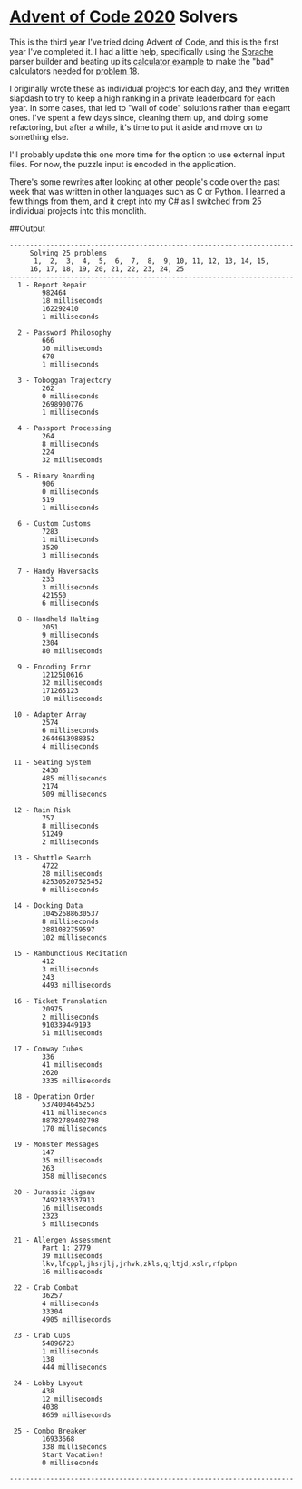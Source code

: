 # [Advent of Code 2020](https://adventofcode.com/2020) Solvers

This is the third year I've tried doing Advent of Code, and this is the first year I've completed it.  I
had a little help, specifically using the [Sprache](https://github.com/sprache/Sprache) parser builder
and beating up its [calculator example](https://github.com/sprache/Sprache/tree/develop/samples/LinqyCalculator)
to make the "bad" calculators needed for [problem 18](https://adventofcode.com/2020/day/18).

I originally wrote these as individual projects for each day, and they written slapdash to try to keep a high
ranking in a private leaderboard for each year.  In some cases, that led to "wall of code" solutions rather 
than elegant ones.  I've spent a few days since, cleaning them up, and doing some refactoring, but after
a while, it's time to put it aside and move on to something else.

I'll probably update this one more time for the option to use external input files.  For now,
the puzzle input is encoded in the application.

There's some rewrites after looking at other people's code over the past week that was written
in other languages such as C or Python.  I learned a few things from them, and it crept into my C#
as I switched from 25 individual projects into this monolith.

##Output

```text
----------------------------------------------------------------------
     Solving 25 problems
      1,  2,  3,  4,  5,  6,  7,  8,  9, 10, 11, 12, 13, 14, 15,
     16, 17, 18, 19, 20, 21, 22, 23, 24, 25
----------------------------------------------------------------------
  1 - Report Repair
        982464
        18 milliseconds
        162292410
        1 milliseconds

  2 - Password Philosophy
        666
        30 milliseconds
        670
        1 milliseconds

  3 - Toboggan Trajectory
        262
        0 milliseconds
        2698900776
        1 milliseconds

  4 - Passport Processing
        264
        8 milliseconds
        224
        32 milliseconds

  5 - Binary Boarding
        906
        0 milliseconds
        519
        1 milliseconds

  6 - Custom Customs
        7283
        1 milliseconds
        3520
        3 milliseconds

  7 - Handy Haversacks
        233
        3 milliseconds
        421550
        6 milliseconds

  8 - Handheld Halting
        2051
        9 milliseconds
        2304
        80 milliseconds

  9 - Encoding Error
        1212510616
        32 milliseconds
        171265123
        10 milliseconds

 10 - Adapter Array
        2574
        6 milliseconds
        2644613988352
        4 milliseconds

 11 - Seating System
        2438
        485 milliseconds
        2174
        509 milliseconds

 12 - Rain Risk
        757
        8 milliseconds
        51249
        2 milliseconds

 13 - Shuttle Search
        4722
        28 milliseconds
        825305207525452
        0 milliseconds

 14 - Docking Data
        10452688630537
        8 milliseconds
        2881082759597
        102 milliseconds

 15 - Rambunctious Recitation
        412
        3 milliseconds
        243
        4493 milliseconds

 16 - Ticket Translation
        20975
        2 milliseconds
        910339449193
        51 milliseconds

 17 - Conway Cubes
        336
        41 milliseconds
        2620
        3335 milliseconds

 18 - Operation Order
        5374004645253
        411 milliseconds
        88782789402798
        170 milliseconds

 19 - Monster Messages
        147
        35 milliseconds
        263
        358 milliseconds

 20 - Jurassic Jigsaw
        7492183537913
        16 milliseconds
        2323
        5 milliseconds

 21 - Allergen Assessment
        Part 1: 2779
        39 milliseconds
        lkv,lfcppl,jhsrjlj,jrhvk,zkls,qjltjd,xslr,rfpbpn
        16 milliseconds

 22 - Crab Combat
        36257
        4 milliseconds
        33304
        4905 milliseconds

 23 - Crab Cups
        54896723
        1 milliseconds
        138
        444 milliseconds

 24 - Lobby Layout
        438
        12 milliseconds
        4038
        8659 milliseconds

 25 - Combo Breaker
        16933668
        338 milliseconds
        Start Vacation!
        0 milliseconds

----------------------------------------------------------------------

```